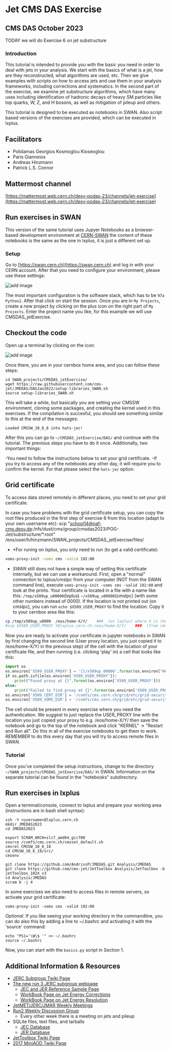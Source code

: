 # Jet CMS DAS Exercise

## CMS DAS October 2023

TODAY we will do Exercise 6 on jet substructure
  
### Introduction
This tutorial is intended to provide you with the basic you need in order to deal with jets in your analysis. We start with the basics of what is a jet, how are they reconstructed, what algorithms are used, etc. Then we give examples with scripts on how to access jets and use them in your analysis frameworks, including corrections and systematics. In the second part of the exercise, we examine jet substructure algorithms, which have many uses including identification of hadronic decays of heavy SM particles like top quarks, W, Z, and H bosons, as well as mitigation of pileup and others.

This tutorial is designed to be executed as notebooks in SWAN. Also script based versions of the
exercises are provided, which can be executed in lxplus.

## Facilitators
- Polidamas Georgios Kosmoglou Kioseoglou
- Paris Gianneios
- Andreas Hinzmann
- Patrick L.S. Connor

## Mattermost channel
[https://mattermost.web.cern.ch/desy-podas-23/channels/jet-exercise](https://mattermost.web.cern.ch/desy-podas-23/channels/jet-exercise)

## Run exercises in SWAN
This version of the same tutorial uses Jupyer Notebooks as a browser-based development environment at [CERN-SWAN](https://swan.cern.ch/) the content of these notebooks is the same as the one in lxplus, it is just a different set up.

### Setup
Go to [https://swan.cern.ch](https://swan.cern.ch) and log in with your CERN account. After that you need to configure your environment, please use these settings:

![add image](images/SWAN_configenv.png)

The most important configuration is the software stack, which has to be ```97a Python2```. After that click on start the session.
Once you are in ```My Projects```, create a new project by clicking on the plus icon on the right part of ```My Projects```. Enter the project name you like, for this example we will use CMSDAS_jetExercise.

## Checkout the code
Open up a terminal by clicking on the icon:

![add image](images/SWAN_terminal.png)

Once there, you are in your cernbox home area, and you can follow these steps:

```
cd SWAN_projects/CMSDAS_jetExercise/
wget https://raw.githubusercontent.com/cms-jet/JMEDAS/DASJan2022/setup-libraries_SWAN.sh
source setup-libraries_SWAN.sh 
```
This will take a while, but basically you are setting your CMSSW environment, cloning some packages, and creating the kernel used in this exercises. If the compilation is succesful, you should see something similar to this at the end of the messages:

```
Loaded CMSSW_10_6_6 into hats-jec!
```

After this you can go to ```~/CMSDAS_jetExercise/DAS/``` and continue with the tutorial. 
The previous steps you have to do it once. Additionally, two important things:

-You need to follow the instructions below to set your grid certificate.
-If you try to access any of the notebooks any other day, it will require you to confirm the kernel. For that please select the ```hats-jec``` option.

## Grid certificate

To access data stored remotely in different places, you need to set your grid certificate. 

In case you have problems with the grid certificate setup, you can copy the root files produced in the first step of exercise 6 from this location (adapt to your own username etc):
scp "school14@naf-cms.desy.de:/nfs/dust/cms/group/cmsdas2023/POG-Jet/substructure/*.root"  /eos/user/h/hinzmann/SWAN_projects/CMSDAS_jetExercise/files/

 * *For runing on *lxplus*, you only need to run (to get a valid certificate):
```bash
voms-proxy-init -voms cms -valid 192:00
```
 * *SWAN* still does not have a simple way of setting this certificate internally, but we can use a workaround. First, open a "normal" connection to lxplus/cmslpc from your computer (NOT from the SWAN command line), execute `voms-proxy-init -voms cms -valid 192:00` and look at the prints. Your certificate is located in a file with a name like this: `/tmp/x509up_u00000`(lxplus) `~/x509up_u00000`(cmslpc) (with some other numbers instead of 0000). If the location is not printed out (on cmslpc), you can run `echo $X509_USER_PROXY` to find the location. Copy it to your cernbox area like this:
```bash
cp /tmp/x509up_u0000  /eos/home-X/Y/    ###  (on lxplus) where X is the first letter of your cern user id, and Y is your cern user id. `~/x509up_u0000` has to be replaced to the location of the created proxy.
#scp $X509_USER_PROXY Y@lxplus.cern.ch:/eos/home-X/Y/    ###  (from cmslpc) where X is the first letter of your cern user id, and Y is your cern user id.  `~/x509up_u0000` has to be replaced to the location of the created proxy.
```
Now you are ready to activate your certificate in jupyter notebooks in SWAN by first changing the second line (User proxy location, you just copied it to  /eos/home-X/Y/  in the previous step) of the cell with the location of your certificate file, and then running (i.e. clicking 'play' in) a cell that looks like this:
```python
import os
os.environ['X509_USER_PROXY'] = '{}/x509up_00000'.format(os.environ["HOME"])   ### remember to change this line with what you did above
if os.path.isfile(os.environ['X509_USER_PROXY']):
    print("Found proxy at {}".format(os.environ['X509_USER_PROXY']))
else:
    print("Failed to find proxy at {}".format(os.environ['X509_USER_PROXY']))
os.environ['X509_CERT_DIR'] = '/cvmfs/cms.cern.ch/grid/etc/grid-security/certificates'
os.environ['X509_VOMS_DIR'] = '/cvmfs/cms.cern.ch/grid/etc/grid-security/vomsdir'
```
The cell should be present in every exercise where you need the authentication. We suggest to just replace the USER_PROXY line with the location you just copied your proxy to e.g. /eos/home-X/Y/ then save the notebook and go to the top of the notebook and click "KERNEL" -> "Restart and Run all". Do this in all of the exercise notebooks to get them to work.
_REMEMBER_ to do this every day that you will try to access remote files in SWAN.


### Tutorial
Once you've completed the setup instructions, change to the directory ```~/SWAN_projects/CMSDAS_jetExercise/DAS/``` in SWAN. Information on the separate tutorial can be found in the "notebooks" subdirectory.


## Run exercises in lxplus

Open a terminal/console, connect to lxplus and prepare your working area (instructions are in bash shell syntax):

```
ssh -Y <username>@lxplus.cern.ch
mkdir JMEDAS2023
cd JMEDAS2023

export SCRAM_ARCH=slc7_amd64_gcc700
source /cvmfs/cms.cern.ch/cmsset_default.sh
cmsrel CMSSW_10_6_18
cd CMSSW_10_6_18/src/
cmsenv

git clone https://github.com/AndrissP/JMEDAS.git Analysis/JMEDAS
git clone https://github.com/cms-jet/JetToolbox Analysis/JetToolbox -b jetToolbox_102X_v3
cd Analysis/JMEDAS
scram b -j 4
```

In some exercises we also need to access files in remote servers, so activate your grid certificate:
```
voms-proxy-init -voms cms -valid 192:00
```

_Optional_. If you like seeing your working directory in the commandline, you can do also this by adding a line to ~/.bashrc and activating it with the 'source' command:

```
echo "PS1='\W\$ '" >> ~/.bashrc
source ~/.bashrc
```

Now, you can start with the `basics.py` script in Section 1.

## Additional Information & Resources

  - [JERC Subgroup Twiki Page](https://twiki.cern.ch/twiki/bin/view/CMS/JetEnergyScale)
  - [The new run 3 JERC subgroup webpage](https://cms-jerc.web.cern.ch/)
    - [JEC and JER Reference Sample Page](https://twiki.cern.ch/twiki/bin/view/CMS/JERCReference)
    - [WorkBook Page on Jet Energy Corrections](https://twiki.cern.ch/twiki/bin/view/CMSPublic/WorkBookJetEnergyCorrections?redirectedfrom=CMS.WorkBookJetEnergyCorrections)
    - [WorkBook Page on Jet Energy Resolution](https://twiki.cern.ch/twiki/bin/view/CMSPublic/WorkBookJetEnergyResolution)
  - [JetMET/JERC/JMAR Weekly Meetings](https://indico.cern.ch/categoryDisplay.py?categId=1308)
  - [Run2 Weekly Discussion Group](https://indico.cern.ch/category/7082/)
    - Every other week there is a meeting on jets and pileup
  - SQLite files, text files, and tarballs
    - [JEC Database](https://github.com/cms-jet/JECDatabase)
    - [JER Database](https://github.com/cms-jet/JRDatabase)
  - [JetToolbox Twiki Page](https://twiki.cern.ch/twiki/bin/view/CMS/JetToolbox)
  - [2017 MiniAOD Twiki Page](https://twiki.cern.ch/twiki/bin/view/CMSPublic/WorkBookMiniAOD2017)
